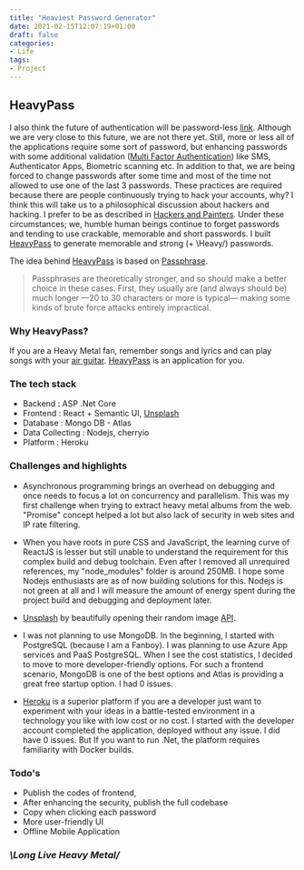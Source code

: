 ```yaml
---
title: "Heaviest Password Generator"
date: 2021-02-15T12:07:19+01:00
draft: false
categories: 
- Life
tags:
- Project
---
```


## HeavyPass

I also think the future of authentication will be password-less [link][1]. Although we are very close to this future, we are not there yet. Still, more or less all of the applications require some sort of password, but enhancing passwords with some additional validation ([Multi Factor Authentication][2]) like SMS, Authenticator Apps, Biometric scanning etc. In addition to that, we are being forced to change passwords after some time and most of the time not allowed to use one of the last 3 passwords. These practices are required because there are people continuously trying to hack your accounts, why? I think this will take us to a philosophical discussion about hackers and hacking. I prefer to be as described in [Hackers and Painters][3]. Under these circumstances; we, humble human beings continue to forget passwords and tending to use crackable, memorable and short passwords. I built [HeavyPass][4] to generate memorable and strong (+ \Heavy/) passwords.

The idea behind [HeavyPass][4] is based on [Passphrase][5]. 
> Passphrases are theoretically stronger, and so should make a better choice in these cases. First, they usually are (and always should be) much longer —20 to 30 characters or more is typical— making some kinds of brute force attacks entirely impractical. 


### Why HeavyPass?

If you are a Heavy Metal fan, remember songs and lyrics and can play songs with your [air guitar][6]. [HeavyPass][4] is an application for you. 


### The tech stack

- Backend : ASP .Net Core 
- Frontend : React + Semantic UI, [Unsplash][8]
- Database : Mongo DB - Atlas
- Data Collecting : Nodejs, cherryio
- Platform : Heroku

### Challenges and highlights

- Asynchronous programming brings an overhead on debugging and once needs to focus a lot on concurrency and parallelism. This was my first challenge when trying to extract heavy metal albums from the web. "Promise" concept helped a lot but also lack of security in web sites and IP rate filtering. 

- When you have roots in pure CSS and JavaScript, the learning curve of ReactJS is lesser but still unable to understand the requirement for this complex build and debug toolchain. Even after I removed all unrequired references, my "node_modules" folder is around 250MB. I hope some Nodejs enthusiasts are as of now building solutions for this. Nodejs is not green at all and I will measure the amount of energy spent during the project build and debugging and deployment later. 

- [Unsplash][8] by beautifully opening their random image [API][9].

- I was not planning to use MongoDB. In the beginning, I started with PostgreSQL (because I am a Fanboy). I was planning to use Azure App services and PaaS PostgreSQL. When I see the cost statistics, I decided to move to more developer-friendly options. For such a frontend scenario, MongoDB is one of the best options and Atlas is providing a great free startup option. I had 0 issues. 

- [Heroku][10] is a superior platform if you are a developer just want to experiment with your ideas in a battle-tested environment in a technology you like with low cost or no cost. I started with the developer account completed the application, deployed without any issue. I did have 0 issues. But If you want to run .Net, the platform requires familiarity with Docker builds.


### Todo's

- Publish the codes of frontend, 
- After enhancing the security, publish the full codebase
- Copy when clicking each password
- More user-friendly UI
- Offline Mobile Application


### ***\Long Live Heavy Metal/***




[1]: https://www.darkreading.com/endpoint/why-the-future-is-passwordless/d/d-id/1339530 "Future is Passwrodlesss"
[2]: https://en.wikipedia.org/wiki/Multi-factor_authentication "Multi-Factor Authentication"
[3]: https://www.goodreads.com/book/show/41793.Hackers_Painters "Hackers and Painters"
[4]: https://www.heavypass.com "HeavyPass"
[5]: https://en.wikipedia.org/wiki/Passphrase "Passphrase"
[6]: https://www.merriam-webster.com/dictionary/air%20guitar "Air Guitar"
[7]: https://en.wikipedia.org/wiki/Metallica_(album) "Metallica"
[8]: https://unsplash.com/ "Unsplash"
[9]: https://source.unsplash.com/ "Unsplash Random API"
[10]: https://heroku.com "Heroku"